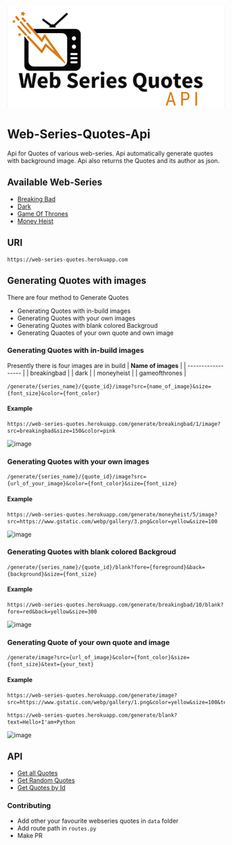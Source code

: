 ![web-series-quotes-title](web-series-quotes-title.png)

# Web-Series-Quotes-Api

Api for Quotes of various web-series. Api automatically generate quotes with background image. Api also returns the Quotes and its author as json.

## Available Web-Series

- [Breaking Bad](https://web-series-quotes.herokuapp.com/breakingbad)
- [Dark](https://web-series-quotes.herokuapp.com/dark)
- [Game Of Thrones](https://web-series-quotes.herokuapp.com/gameofthrones)
- [Money Heist](https://web-series-quotes.herokuapp.com/moneyheist)

## URI

```url
https://web-series-quotes.herokuapp.com
```

## Generating Quotes with images

There are four method to Generate Quotes

- Generating Quotes with in-build images
- Generating Quotes with your own images
- Generating Quotes with blank colored Backgroud
- Generating Quaotes of your own quote and own image

### Generating Quotes with in-build images

Presently there is four images are in build
| **Name of images** |
| ------------------ |
| breakingbad        |
| dark               |
| moneyheist         |
| gameofthrones      |

```url
/generate/{series_name}/{quote_id}/image?src={name_of_image}&size={font_size}&color={font_color}
```

#### Example

```url
https://web-series-quotes.herokuapp.com/generate/breakingbad/1/image?src=breakingbad&size=150&color=pink
```

![image](https://web-series-quotes.herokuapp.com/generate/breakingbad/1/image?src=breakingbad&size=150&color=pink)

### Generating Quotes with your own images

```url
/generate/{series_name}/{quote_id}/image?src={url_of_your_image}&color={font_color}&size={font_size}
```

#### Example

```url
https://web-series-quotes.herokuapp.com/generate/moneyheist/5/image?src=https://www.gstatic.com/webp/gallery/3.png&color=yellow&size=100
```

![image](https://web-series-quotes.herokuapp.com/generate/moneyheist/5/image?src=https://www.gstatic.com/webp/gallery/3.png&color=yellow&size=100)

### Generating Quotes with blank colored Backgroud

```url
/generate/{series_name}/{quote_id}/blank?fore={foreground}&back={background}&size={font_size}
```

#### Example

```url
https://web-series-quotes.herokuapp.com/generate/breakingbad/10/blank?fore=red&back=yellow&size=300
```

![image](https://web-series-quotes.herokuapp.com/generate/breakingbad/10/blank?fore=black&back=yellow&size=300)

### Generating Quote of your own quote and image

```url
/generate/image?src={url_of_image}&color={font_color}&size={font_size}&text={your_text}
```

#### Example

```url
https://web-series-quotes.herokuapp.com/generate/image?src=https://www.gstatic.com/webp/gallery/1.png&color=yellow&size=100&text=Hello+world
```

```url
https://web-series-quotes.herokuapp.com/generate/blank?text=Hello+I'am+Python
```

![image](https://web-series-quotes.herokuapp.com/generate/image?src=https://www.gstatic.com/webp/gallery/1.png&color=yellow&size=100&text=Hello%20world)

## API

- [Get all Quotes]([https:](https://github.com/yogeshwaran01/web-series-quotes/blob/main/docs/all_quote.md))
- [Get Random Quotes]([https:](https://github.com/yogeshwaran01/web-series-quotes/blob/main/docs/random_quote.md))
- [Get Quotes by Id]([https:](https://github.com/yogeshwaran01/web-series-quotes/blob/main/docs/quote_by_id.md))

### Contributing

- Add other your favourite webseries quotes in ```data``` folder
- Add route path in ```routes.py```
- Make PR
